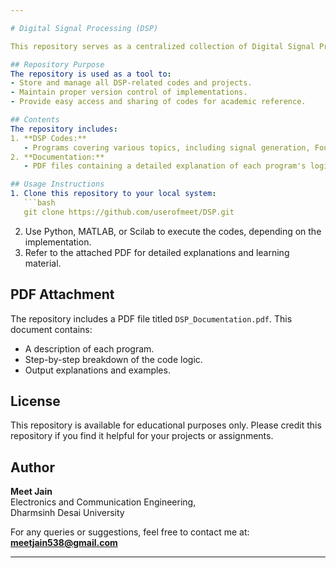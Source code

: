 ```yaml
---

# Digital Signal Processing (DSP)

This repository serves as a centralized collection of Digital Signal Processing (DSP) programs and projects. It is intended for educational and documentation purposes, primarily as part of coursework at **Dharmsinh Desai University**.  

## Repository Purpose  
The repository is used as a tool to:  
- Store and manage all DSP-related codes and projects.  
- Maintain proper version control of implementations.  
- Provide easy access and sharing of codes for academic reference.  

## Contents  
The repository includes:  
1. **DSP Codes:**  
   - Programs covering various topics, including signal generation, Fourier Transform, filtering techniques, modulation, spectral analysis, and PSD computation.  
2. **Documentation:**  
   - PDF files containing a detailed explanation of each program's logic and working principles.  

## Usage Instructions  
1. Clone this repository to your local system:  
   ```bash  
   git clone https://github.com/userofmeet/DSP.git  
   ```  
2. Use Python, MATLAB, or Scilab to execute the codes, depending on the implementation.  
3. Refer to the attached PDF for detailed explanations and learning material.  

## PDF Attachment  
The repository includes a PDF file titled `DSP_Documentation.pdf`. This document contains:  
- A description of each program.  
- Step-by-step breakdown of the code logic.  
- Output explanations and examples.  

## License  
This repository is available for educational purposes only. Please credit this repository if you find it helpful for your projects or assignments.  

## Author  
**Meet Jain**  
Electronics and Communication Engineering,  
Dharmsinh Desai University  

For any queries or suggestions, feel free to contact me at: **meetjain538@gmail.com**  

---
```

